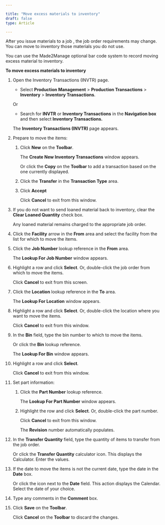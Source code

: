 ```yaml
---

title: "Move excess materials to inventory"
draft: false
type: Article

---
```


After you issue materials to a job , the job order requirements may change. You can move to inventory those materials you do not use.

You can use the Made2Manage optional bar code system to record moving excess material to inventory. 

**To move excess materials to inventory**

1. Open the Inventory Transactions (INVTR) page.

    - Select **Production Management** > **Production Transactions** > **Inventory** > **Inventory Transactions**.

    Or

    - Search for **INVTR** or **Inventory Transactions** in the **Navigation box** and then select **Inventory Transactions.**

   The **Inventory Transactions (INVTR)** page appears.

2. Prepare to move the items:

    1. Click **New** on the **Toolbar**.

        The **Create New Inventory Transactions** window appears.

        Or click the **Copy** on the **Toolbar** to add a transaction based on the one currently displayed.

    2. Click the **Transfer** in the **Transaction Type** area.

    3. Click **Accept**

        Click **Cancel** to exit from this window.

3. If you do not want to send loaned material back to inventory, clear the **Clear Loaned Quantity** check box.

    Any loaned material remains charged to the appropriate job order.

4. Click the **Facility** arrow in the **From** area and select the facility from the list for which to move the items.

5. Click the **Job Number** lookup reference in the **From** area.

    The **Lookup For Job Number** window appears.

6. Highlight a row and click **Select**. Or, double-click the job order from which to move the items.

    Click **Cancel** to exit from this screen.

7. Click the **Location** lookup reference in the **To** area.

    The **Lookup For Location** window appears.

8. Highlight a row and click **Select**. Or, double-click the location where you want to move the items.

    Click **Cancel** to exit from this window.

9. In the **Bin** field, type the bin number to which to move the items.

    Or click the **Bin** lookup reference.

    The **Lookup For Bin** window appears.

10. Highlight a row and click **Select**.

    Click **Cancel** to exit from this window.

11. Set part information:

    1. Click the **Part Number** lookup reference.

        The **Lookup For Part Number** window appears.

    2. Highlight the row and click **Select**. Or, double-click the part number.

        Click **Cancel** to exit from this window.

       The **Revision** number automatically populates.

12. In the **Transfer Quantity** field, type the quantity of items to transfer from the job order.

    Or click the **Transfer Quantity** calculator icon. This displays the Calculator. Enter the values.

13. If the date to move the items is not the current date, type the date in the **Date** box.

    Or click the icon next to the **Date** field. This action displays the Calendar. Select the date of your choice.

14. Type any comments in the **Comment** box.

15. Click **Save** on the **Toolbar**.

    Click **Cancel** on the **Toolbar** to discard the changes.

​